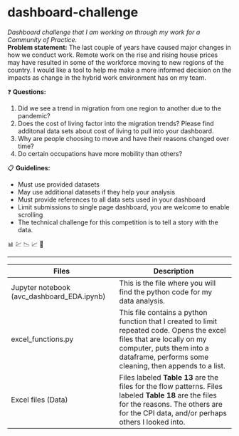 # dashboard-challenge
*Dashboard challenge that I am working on through my work for a Community of Practice.*<br>
**Problem statement:** The last couple of years have caused major changes in how we conduct work. Remote work on the rise and rising house prices may have resulted in some of the workforce moving to new regions of the country. I would like a tool to help me make a more informed decision on the impacts as change in the hybrid work environment has on my team.

:question: **Questions:**
1. Did we see a trend in migration from one region to another due to the pandemic?
2. Does the cost of living factor into the migration trends? Please find additonal data sets about cost of living to pull into your dashboard.
3. Why are people choosing to move and have their reasons changed over time?
4. Do certain occupations have more mobility than others?

📋 **Guidelines:**

- Must use provided datasets
- May use additional datasets if they help your analysis
- Must provide references to all data sets used in your dashboard
- Limit submissions to single page dashboard, you are welcome to enable scrolling
- The technical challenge for this competition is to tell a story with the data.

📊 💹 📉 📈 📑

---

| Files  | Description |
|-----------|-------------|
|Jupyter notebook (avc_dashboard_EDA.ipynb)| This is the file where you will find the python code for my data analysis.|
|excel_functions.py| This file contains a python function that I created to limit repeated code. Opens the excel files that are locally on my computer, puts them into a dataframe, performs some cleaning, then appends to a list. |
|Excel files (Data)| Files labeled **Table 13** are the files for the flow patterns. Files labeled **Table 18** are the files for the reasons. The others are for the CPI data, and/or perhaps others I looked into.|
